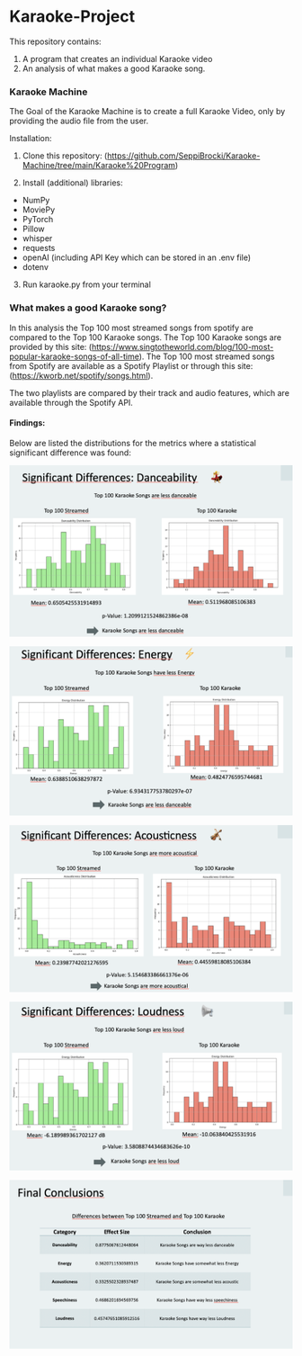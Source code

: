 # Karaoke-Project

This repository contains:

1. A program that creates an individual Karaoke video
2. An analysis of what makes a good Karaoke song.

### Karaoke Machine

The Goal of the Karaoke Machine is to create a full Karaoke Video, only by providing the audio file from the user.

Installation:

1. Clone this repository: (https://github.com/SeppiBrocki/Karaoke-Machine/tree/main/Karaoke%20Program)

2. Install (additional) libraries:

- NumPy
- MoviePy
- PyTorch
- Pillow
- whisper
- requests
- openAI (including API Key which can be stored in an .env file)
- dotenv

3. Run karaoke.py from your terminal

### What makes a good Karaoke song?

In this analysis the Top 100 most streamed songs from spotify are compared to the Top 100 Karaoke songs. The Top 100 Karaoke songs are provided by this site: (https://www.singtotheworld.com/blog/100-most-popular-karaoke-songs-of-all-time). The Top 100 most streamed songs from Spotify are available as a Spotify Playlist or through this site: (https://kworb.net/spotify/songs.html).

The two playlists are compared by their track and audio features, which are available through the Spotify API.

#### Findings:

Below are listed the distributions for the metrics where a statistical significant difference was found:

![Alt text](<EDA Karaoke/README img/Bildschirmfoto 2024-08-15 um 21.26.09.png>)

![Alt text](<EDA Karaoke/README img/Bildschirmfoto 2024-08-15 um 21.26.30.png>)

![Alt text](<EDA Karaoke/README img/Bildschirmfoto 2024-08-15 um 21.26.45.png>)

![Alt text](<EDA Karaoke/README img/Bildschirmfoto 2024-08-15 um 21.27.19.png>)

![Alt text](<EDA Karaoke/README img/Bildschirmfoto 2024-08-15 um 21.27.33.png>)
